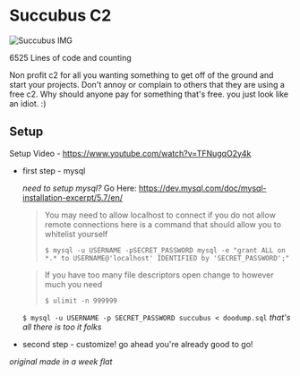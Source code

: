 # Succubus C2

![Succubus IMG](https://repository-images.githubusercontent.com/399815613/382efa0e-9147-4225-a304-29fccb61b25a)

6525 Lines of code and counting

Non profit c2 for all you wanting something to 
get off of the ground and start your projects.
Don't annoy or complain to others that they are
using a free c2. Why should anyone pay for 
something that's free. you just look like an 
idiot. :)

## Setup

Setup Video - https://www.youtube.com/watch?v=TFNugqO2y4k

- first step - mysql

  *need to setup mysql?* Go Here: https://dev.mysql.com/doc/mysql-installation-excerpt/5.7/en/
  
  > You may need to allow localhost to connect if you do not allow remote connections here is a command that should allow you to whitelist yourself 
  > 
  > `$ mysql -u USERNAME -pSECRET_PASSWORD mysql -e "grant ALL on *.* to USERNAME@'localhost' IDENTIFIED by 'SECRET_PASSWORD';"`

  > If you have too many file descriptors open change to however much you need
  > 
  > `$ ulimit -n 999999`

  `$ mysql -u USERNAME -p SECRET_PASSWORD succubus < doodump.sql`
  *that's all there is too it folks*

- second step - customize!
  go ahead you're already good to go!

*original made in a week flat*
